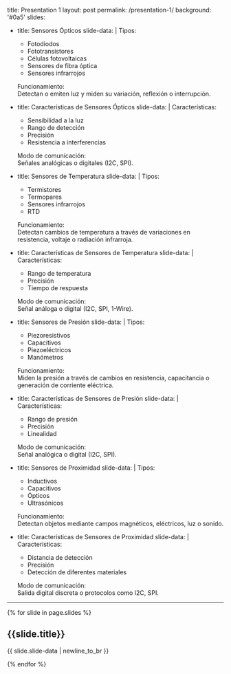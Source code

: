 title: Presentation 1
layout: post
permalink: /presentation-1/
background: '#0a5'
slides:
 - title: Sensores Ópticos
   slide-data: |
     Tipos: <br>
     - Fotodiodos  
     - Fototransistores  
     - Células fotovoltaicas  
     - Sensores de fibra óptica  
     - Sensores infrarrojos
     
     Funcionamiento: <br>
     Detectan o emiten luz y miden su variación, reflexión o interrupción.
     
 - title: Características de Sensores Ópticos
   slide-data: |
     Características: <br>
     - Sensibilidad a la luz  
     - Rango de detección  
     - Precisión  
     - Resistencia a interferencias
     
     Modo de comunicación: <br>
     Señales analógicas o digitales (I2C, SPI).

 - title: Sensores de Temperatura
   slide-data: |
     Tipos: <br>
     - Termistores  
     - Termopares  
     - Sensores infrarrojos  
     - RTD
     
     Funcionamiento: <br>
     Detectan cambios de temperatura a través de variaciones en resistencia, voltaje o radiación infrarroja.

 - title: Características de Sensores de Temperatura
   slide-data: |
     Características: <br>
     - Rango de temperatura  
     - Precisión  
     - Tiempo de respuesta
     
     Modo de comunicación: <br>
     Señal análoga o digital (I2C, SPI, 1-Wire).

 - title: Sensores de Presión
   slide-data: |
     Tipos: <br>
     - Piezoresistivos  
     - Capacitivos  
     - Piezoeléctricos  
     - Manómetros
     
     Funcionamiento: <br>
     Miden la presión a través de cambios en resistencia, capacitancia o generación de corriente eléctrica.

 - title: Características de Sensores de Presión
   slide-data: |
     Características: <br>
     - Rango de presión  
     - Precisión  
     - Linealidad
     
     Modo de comunicación: <br>
     Señal analógica o digital (I2C, SPI).

 - title: Sensores de Proximidad
   slide-data: |
     Tipos: <br>
     - Inductivos  
     - Capacitivos  
     - Ópticos  
     - Ultrasónicos
     
     Funcionamiento: <br>
     Detectan objetos mediante campos magnéticos, eléctricos, luz o sonido.

 - title: Características de Sensores de Proximidad
   slide-data: |
     Características: <br>
     - Distancia de detección  
     - Precisión  
     - Detección de diferentes materiales
     
     Modo de comunicación: <br>
     Salida digital discreta o protocolos como I2C, SPI.

---

{% for slide in page.slides %}
                    
<section data-background="{% if slide.background %}{{slide.background}}{% else %}{{page.background}}{% endif %}"><h1>{{slide.title}}</h1><p>{{ slide.slide-data | newline_to_br }}</p></section>
                    
{% endfor %}
